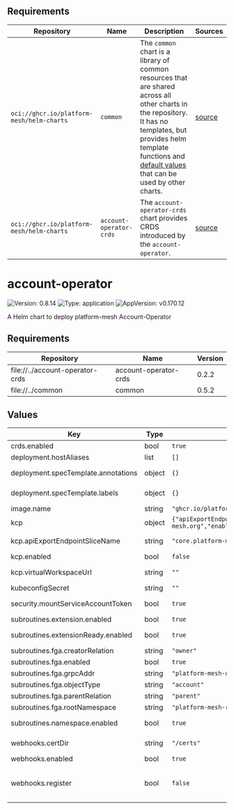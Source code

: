 
## Requirements

| Repository | Name | Description | Sources |
|------------|------|-------------|---------|
| `oci://ghcr.io/platform-mesh/helm-charts` | `common` | The `common` chart is a library of common resources that are shared across all other charts in the repository. It has no templates, but provides helm template functions and [default values](https://github.com/platform-mesh/helm-charts/blob/main/charts/common/values.yaml) that can be used by other charts. |[source](https://github.com/platform-mesh/helm-charts/tree/main/charts/common)|
| `oci://ghcr.io/platform-mesh/helm-charts` | `account-operator-crds` | The `account-operator-crds` chart provides CRDS introduced by the `account-operator`. |[source](https://github.com/platform-mesh/helm-charts/tree/main/charts/account-operator-crds)|
# account-operator

![Version: 0.8.14](https://img.shields.io/badge/Version-0.8.14-informational?style=flat-square) ![Type: application](https://img.shields.io/badge/Type-application-informational?style=flat-square) ![AppVersion: v0.170.12](https://img.shields.io/badge/AppVersion-v0.170.12-informational?style=flat-square)

A Helm chart to deploy platform-mesh Account-Operator

## Requirements

| Repository | Name | Version |
|------------|------|---------|
| file://../account-operator-crds | account-operator-crds | 0.2.2 |
| file://../common | common | 0.5.2 |

## Values

| Key | Type | Default | Description |
|-----|------|---------|-------------|
| crds.enabled | bool | `true` | Enable CRDs |
| deployment.hostAliases | list | `[]` |  |
| deployment.specTemplate.annotations | object | `{}` | The annotations for the deployment |
| deployment.specTemplate.labels | object | `{}` | The labels for the deployment |
| image.name | string | `"ghcr.io/platform-mesh/account-operator"` | The image repository |
| kcp | object | `{"apiExportEndpointSliceName":"core.platform-mesh.org","enabled":false,"virtualWorkspaceUrl":""}` | The KCP configuration |
| kcp.apiExportEndpointSliceName | string | `"core.platform-mesh.org"` | KCP APIExportEndpointSliceName |
| kcp.enabled | bool | `false` | Enable KCP |
| kcp.virtualWorkspaceUrl | string | `""` | The URL for the virtual workspace |
| kubeconfigSecret | string | `""` | The secret for kubeconfig |
| security.mountServiceAccountToken | bool | `true` | Mount the service account token |
| subroutines.extension.enabled | bool | `true` | Enable extension subroutines |
| subroutines.extensionReady.enabled | bool | `true` | Enable extension ready subroutines |
| subroutines.fga.creatorRelation | string | `"owner"` | The creator relation for FGA |
| subroutines.fga.enabled | bool | `true` | Enable FGA subroutines |
| subroutines.fga.grpcAddr | string | `"platform-mesh-openfga:8081"` | The gRPC address for FGA |
| subroutines.fga.objectType | string | `"account"` | The object type for FGA |
| subroutines.fga.parentRelation | string | `"parent"` | The parent relation for FGA |
| subroutines.fga.rootNamespace | string | `"platform-mesh-root"` | The root namespace for FGA |
| subroutines.namespace.enabled | bool | `true` | Enable namespace subroutines |
| webhooks.certDir | string | `"/certs"` | The directory for webhook certificates |
| webhooks.enabled | bool | `true` | Enable webhooks |
| webhooks.register | bool | `false` | Register webhooks, flag to toggle if webhooks should be registered on the runtime cluster |

